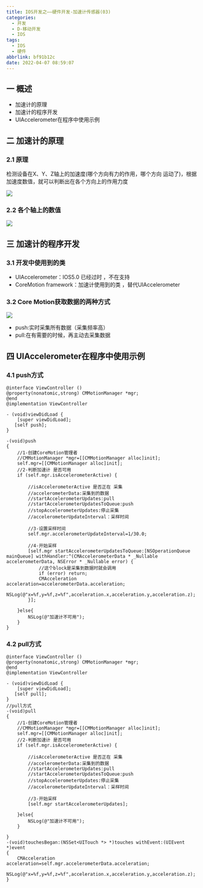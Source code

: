 ```yaml
---
title: IOS开发之——硬件开发-加速计传感器(03)
categories:
  - 开发
  - D-移动开发
  - IOS
tags:
  - IOS
  - 硬件
abbrlink: bf91b12c
date: 2022-04-07 08:59:07
---
```

## 一 概述

* 加速计的原理
* 加速计的程序开发
* UIAccelerometer在程序中使用示例

<!--more-->

## 二 加速计的原理

### 2.1 原理

检测设备在X、Y、Z轴上的加速度(哪个方向有力的作用，哪个方向 运动了)，根据加速度数值，就可以判断出在各个方向上的作用力度

![][1]

###  2.2 各个轴上的数值

![][2]

## 三 加速计的程序开发

### 3.1 开发中使用到的类 

* UIAccelerometer：IOS5.0 已经过时 ，不在支持
* CoreMotion framework：加速计使用到的类 ，替代UIAccelerometer

### 3.2 Core Motion获取数据的两种方式
![][3]

* push:实时采集所有数据（采集频率高）
* pull:在有需要的时候，再主动去采集数据

## 四 UIAccelerometer在程序中使用示例

### 4.1 push方式 

```
@interface ViewController ()
@property(nonatomic,strong) CMMotionManager *mgr;
@end
@implementation ViewController

- (void)viewDidLoad {
    [super viewDidLoad];
   [self push];
}

-(void)push
{
    //1-创建CoreMotion管理者
    //CMMotionManager *mgr=[[CMMotionManager alloc]init];
    self.mgr=[[CMMotionManager alloc]init];
    //2-判断加速计 是否可用
    if (self.mgr.isAccelerometerActive) {
       
        //isAccelerometerActive 是否正在 采集
        //accelerometerData:采集到的数据
        //startAccelerometerUpdates:pull
        //startAccelerometerUpdatesToQueue:push
        //stopAccelerometerUpdates:停止采集
        //accelerometerUpdateInterval：采样时间
        
        //3-设置采样时间
        self.mgr.accelerometerUpdateInterval=1/30.0;
        
        //4-开始采样
        [self.mgr startAccelerometerUpdatesToQueue:[NSOperationQueue mainQueue] withHandler:^(CMAccelerometerData * _Nullable accelerometerData, NSError * _Nullable error) {
            //这个block是采集到数据时就会调用
            if (error) return;
            CMAcceleration acceleration=accelerometerData.acceleration;
            NSLog(@"x=%f,y=%f,z=%f",acceleration.x,acceleration.y,acceleration.z);
        }];
        
    }else{
        NSLog(@"加速计不可用");
    }
}
```

### 4.2 pull方式

```
@interface ViewController ()
@property(nonatomic,strong) CMMotionManager *mgr;
@end
@implementation ViewController

- (void)viewDidLoad {
    [super viewDidLoad];
   [self pull];
}
//pull方式
-(void)pull
{
    //1-创建CoreMotion管理者
    //CMMotionManager *mgr=[[CMMotionManager alloc]init];
    self.mgr=[[CMMotionManager alloc]init];
    //2-判断加速计 是否可用
    if (self.mgr.isAccelerometerActive) {
       
        //isAccelerometerActive 是否正在 采集
        //accelerometerData:采集到的数据
        //startAccelerometerUpdates:pull
        //startAccelerometerUpdatesToQueue:push
        //stopAccelerometerUpdates:停止采集
        //accelerometerUpdateInterval：采样时间
        
        //3-开始采样
        [self.mgr startAccelerometerUpdates];
        
    }else{
        NSLog(@"加速计不可用");
    }
    
}
-(void)touchesBegan:(NSSet<UITouch *> *)touches withEvent:(UIEvent *)event
{
    CMAcceleration acceleration=self.mgr.accelerometerData.acceleration;
    NSLog(@"x=%f,y=%f,z=%f",acceleration.x,acceleration.y,acceleration.z);
}
```


[1]:https://raw.githubusercontent.com/PGzxc/CDN/master/blog-ios/ios-device-03-acceler-graph.png
[2]:https://raw.githubusercontent.com/PGzxc/CDN/master/blog-ios/ios-device-03-xyz-value.png
[3]:https://raw.githubusercontent.com/PGzxc/CDN/master/blog-ios/ios-device-03-coremotion-twoway.png